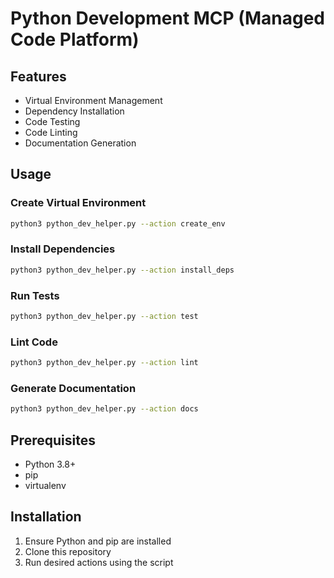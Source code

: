 # Python Development MCP (Managed Code Platform)

## Features
- Virtual Environment Management
- Dependency Installation
- Code Testing
- Code Linting
- Documentation Generation

## Usage

### Create Virtual Environment
```bash
python3 python_dev_helper.py --action create_env
```

### Install Dependencies
```bash
python3 python_dev_helper.py --action install_deps
```

### Run Tests
```bash
python3 python_dev_helper.py --action test
```

### Lint Code
```bash
python3 python_dev_helper.py --action lint
```

### Generate Documentation
```bash
python3 python_dev_helper.py --action docs
```

## Prerequisites
- Python 3.8+
- pip
- virtualenv

## Installation
1. Ensure Python and pip are installed
2. Clone this repository
3. Run desired actions using the script
